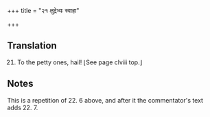 +++
title = "२१ क्षुद्रेभ्यः स्वाहा"

+++
## Translation
21. To the petty ones, hail! ⌊See page clviii top.⌋

## Notes
This is a repetition of 22. 6 above, and after it the commentator's text  
adds 22. 7.

